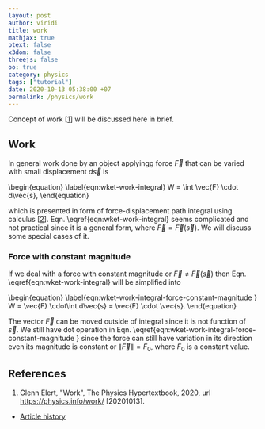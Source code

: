 ```yaml
---
layout: post
author: viridi
title: work
mathjax: true
ptext: false
x3dom: false
threejs: false
oo: true
category: physics
tags: ["tutorial"]
date: 2020-10-13 05:38:00 +07
permalink: /physics/work
---
```

Concept of work [[1](#ref1)] will be discussed here in brief.

## Work
In general work done by an object applyingg force $\vec{F}$ that can be varied with small displacement $d\vec{s}$ is

\begin{equation}
\label{eqn:wket-work-integral}
W = \int \vec{F} \cdot d\vec{s},
\end{equation}

which is presented in form of force-displacement path integral using calculus [[2](#ref2)]. Eqn. \eqref{eqn:wket-work-integral} seems complicated and not practical since it is a general form, where $\vec{F} = \vec{F}(\vec{s})$. We will discuss some special cases of it.

### Force with constant magnitude
If we deal with a force with constant magnitude or $\vec{F} \ne \vec{F}(\vec{s})$ then Eqn. \eqref{eqn:wket-work-integral} will be simplified into

\begin{equation}
\label{eqn:wket-work-integral-force-constant-magnitude
}
W = \vec{F} \cdot\int d\vec{s} = \vec{F} \cdot \vec{s}.
\end{equation}

The vector $\vec{F}$ can be moved outside of integral since it is not function of $\vec{s}$. We still have dot operation in Eqn. \eqref{eqn:wket-work-integral-force-constant-magnitude
} since the force can still have variation in its direction even its magnitude is constant or $\|\vec{F}\| = F_0$, where $F_0$ is a constant value.


## References
1. <a name="ref1"></a>Glenn Elert, "Work", The Physics Hypertextbook, 2020, url <https://physics.info/work/> [20201013].
 
+ [Article history](https://github.com/butiran/butiran.github.io/commits/master/_posts/phys/tutorial/2020-10-13-work.md)
